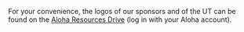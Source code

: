 For your convenience, the logos of our sponsors and of the UT can be found on the [Aloha Resources Drive](https://drive.google.com/drive/folders/14gsuzePBnRRij9I7qwVqHw-7qFvR5vjm?usp=sharing) (log in with your Aloha account).
